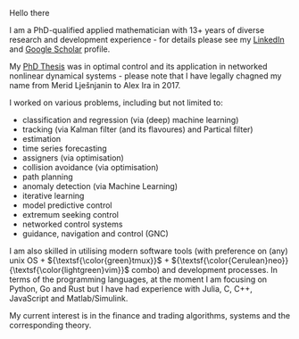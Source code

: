
Hello there 

I am a PhD-qualified applied mathematician with 13+ years of diverse research and development experience - for details please see my [LinkedIn](https://www.linkedin.com/in/alex-ira-phd-657bab166/) and [Google Scholar](https://scholar.google.com/citations?user=r21toV4AAAAJ&hl=en) profile. 

My [PhD Thesis](https://minerva-access.unimelb.edu.au/items/5f1d0a83-7801-5b7f-bee8-5f7836953a69) was in optimal control and its application in networked nonlinear dynamical systems - please note that I have legally chagned my name from Merid Lješnjanin to Alex Ira in 2017. 

I worked on various problems, including but not limited to:
 - classification and regression (via (deep) machine learning)
 - tracking (via Kalman filter (and its flavoures) and Partical filter)
 - estimation
 - time series forecasting
 - assigners (via optimisation)
 - collision avoidance (via optimisation)
 - path planning 
 - anomaly detection (via Machine Learning)
 - iterative learning 
 - model predictive control
 - extremum seeking control
 - networked control systems
 - guidance, navigation and control (GNC)

I am also skilled in utilising modern software tools (with preference on (any) unix OS + ${\textsf{\color{green}tmux}}$ + ${\textsf{\color{Cerulean}neo}}{\textsf{\color{lightgreen}vim}}$ combo) and development processes. In terms of the programming languages, at the moment I am focusing on Python, Go and Rust but I have had experience with Julia, C, C++, JavaScript and Matlab/Simulink. 

My current interest is in the finance and trading algorithms, systems and the corresponding theory.
